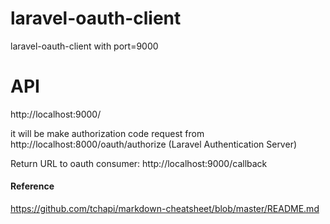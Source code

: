 # laravel-oauth-client
laravel-oauth-client with port=9000

# API #
http://localhost:9000/

it will be make authorization code request from http://localhost:8000/oauth/authorize (Laravel Authentication Server)

>>

Return URL to oauth consumer: http://localhost:9000/callback


#### Reference ####
https://github.com/tchapi/markdown-cheatsheet/blob/master/README.md


